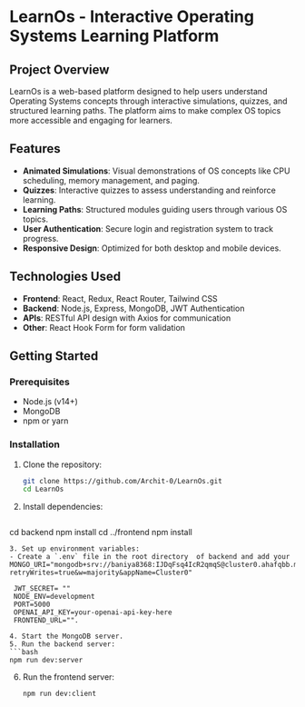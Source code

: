 # LearnOs - Interactive Operating Systems Learning Platform

## Project Overview

LearnOs is a web-based platform designed to help users understand Operating Systems concepts through interactive simulations, quizzes, and structured learning paths. The platform aims to make complex OS topics more accessible and engaging for learners.

## Features

- **Animated Simulations**: Visual demonstrations of OS concepts like CPU scheduling, memory management, and paging.
- **Quizzes**: Interactive quizzes to assess understanding and reinforce learning.
- **Learning Paths**: Structured modules guiding users through various OS topics.
- **User Authentication**: Secure login and registration system to track progress.
- **Responsive Design**: Optimized for both desktop and mobile devices.

## Technologies Used

- **Frontend**: React, Redux, React Router, Tailwind CSS
- **Backend**: Node.js, Express, MongoDB, JWT Authentication
- **APIs**: RESTful API design with Axios for communication
- **Other**: React Hook Form for form validation

## Getting Started

### Prerequisites

- Node.js (v14+)
- MongoDB
- npm or yarn

### Installation

1. Clone the repository:
   ```bash
   git clone https://github.com/Archit-0/LearnOs.git
   cd LearnOs
2. Install dependencies:
   ```bash
  cd backend
  npm install
  cd ../frontend
  npm install

   ```
3. Set up environment variables:
   - Create a `.env` file in the root directory  of backend and add your 
   MONGO_URI="mongodb+srv://baniya8368:IJDqFsq4IcR2qmqS@cluster0.ahafqbb.mongodb.net/osLearningPlatform?retryWrites=true&w=majority&appName=Cluster0"

    JWT_SECRET= ""
    NODE_ENV=development
    PORT=5000
    OPENAI_API_KEY=your-openai-api-key-here
    FRONTEND_URL="".
    
4. Start the MongoDB server.
5. Run the backend server:
   ```bash
   npm run dev:server
   ```
6. Run the frontend server:
   ```bash
   npm run dev:client